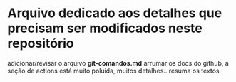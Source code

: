 # Arquivo dedicado aos detalhes que precisam ser modificados neste repositório

adicionar/revisar o arquivo **git-comandos.md**
arrumar os docs do github, a seção de actions está muito poluida, muitos detalhes.. resuma os textos
